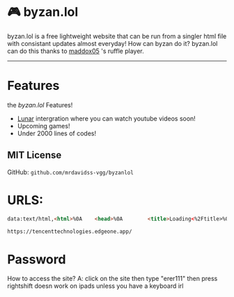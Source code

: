 # 🎮 byzan.lol  
byzan.lol is a free lightweight website that can be run from a singler html file with consistant updates almost everyday!
How can byzan do it? byzan.lol can do this thanks to [maddox05](https://github.com/maddox05) 's ruffle player.

---

# Features
the *byzan.lol* Features!
- [Lunar](https://github.com/davidspoofy/lunar) intergration where you can watch youtube videos soon!
- Upcoming games!
- Under 2000 lines of codes!


## MIT License
GitHub: `github.com/mrdavidss-vgg/byzanlol`  


# URLS:
```html
data:text/html,<html>%0A    <head>%0A        <title>Loading<%2Ftitle>%0A<link rel%3D"shortcut icon" href%3D"https%3A%2F%2Fi.e.com%2FSCF15l6.png" type%3D"image%2Fpng" %2F>%0A    <%2Fhead>%0A    <body>%0A        <script>%0A            fetch("https%3A%2F%2Fraw.githubusercontent.com%2Fdavidspoofy%2Fbyzanlol%2Frefs%2Fheads%2Fmain%2Findex.html").then(response %3D> response.text()).then(html %3D> %7B%0A                document.open()%3B%0A                document.write(html)%3B%0A                document.close()%3B%0A            %7D).catch(error %3D> %7B%0A                console.error("Failed to load content%3A"%2C error)%3B%0A                document.body.textContent %3D "Error loading page."%3B%0A            %7D)%3B%0A        <%2Fscript>%0A    <%2Fbody>%0A<%2Fhtml>
```
```html
https://tencenttechnologies.edgeone.app/
```
# Password
How to access the site? A: click on the site then type "erer111" then press rightshift doesn work on ipads unless you have a keyboard irl
